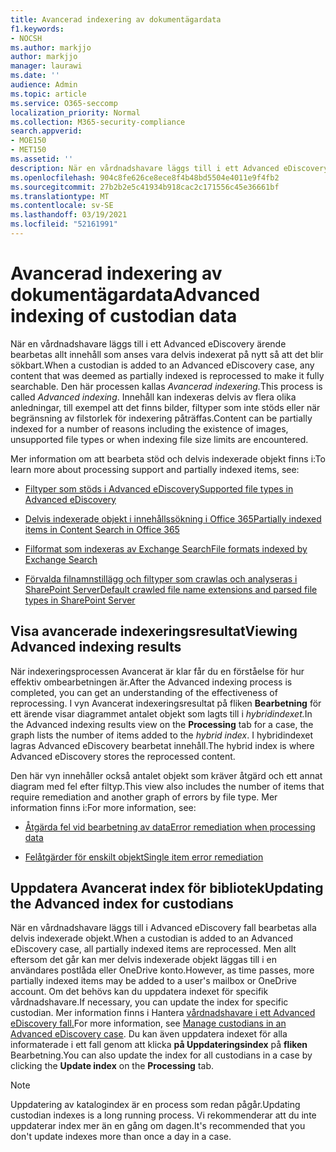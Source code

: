 ```yaml
---
title: Avancerad indexering av dokumentägardata
f1.keywords:
- NOCSH
ms.author: markjjo
author: markjjo
manager: laurawi
ms.date: ''
audience: Admin
ms.topic: article
ms.service: O365-seccomp
localization_priority: Normal
ms.collection: M365-security-compliance
search.appverid:
- MOE150
- MET150
ms.assetid: ''
description: När en vårdnadshavare läggs till i ett Advanced eDiscovery ärende bearbetas allt innehåll som anses vara delvis indexerat på nytt så att det blir sökbart.
ms.openlocfilehash: 904c8fe626ce8ece8f4b48bd5504e4011e9f4fb2
ms.sourcegitcommit: 27b2b2e5c41934b918cac2c171556c45e36661bf
ms.translationtype: MT
ms.contentlocale: sv-SE
ms.lasthandoff: 03/19/2021
ms.locfileid: "52161991"
---
```

# <a name="advanced-indexing-of-custodian-data"></a><span data-ttu-id="fd3e4-103">Avancerad indexering av dokumentägardata</span><span class="sxs-lookup"><span data-stu-id="fd3e4-103">Advanced indexing of custodian data</span></span>

<span data-ttu-id="fd3e4-104">När en vårdnadshavare läggs till i ett Advanced eDiscovery ärende bearbetas allt innehåll som anses vara delvis indexerat på nytt så att det blir sökbart.</span><span class="sxs-lookup"><span data-stu-id="fd3e4-104">When a custodian is added to an Advanced eDiscovery case, any content that was deemed as partially indexed is reprocessed to make it fully searchable.</span></span>  <span data-ttu-id="fd3e4-105">Den här processen kallas *Avancerad indexering.*</span><span class="sxs-lookup"><span data-stu-id="fd3e4-105">This process is called *Advanced indexing*.</span></span> <span data-ttu-id="fd3e4-106">Innehåll kan indexeras delvis av flera olika anledningar, till exempel att det finns bilder, filtyper som inte stöds eller när begränsning av filstorlek för indexering påträffas.</span><span class="sxs-lookup"><span data-stu-id="fd3e4-106">Content can be partially indexed for a number of reasons including the existence of images, unsupported file types or when indexing file size limits are encountered.</span></span>

<span data-ttu-id="fd3e4-107">Mer information om att bearbeta stöd och delvis indexerade objekt finns i:</span><span class="sxs-lookup"><span data-stu-id="fd3e4-107">To learn more about processing support and partially indexed items, see:</span></span>

- [<span data-ttu-id="fd3e4-108">Filtyper som stöds i Advanced eDiscovery</span><span class="sxs-lookup"><span data-stu-id="fd3e4-108">Supported file types in Advanced eDiscovery</span></span>](supported-filetypes-ediscovery20.md)

- [<span data-ttu-id="fd3e4-109">Delvis indexerade objekt i innehållssökning i Office 365</span><span class="sxs-lookup"><span data-stu-id="fd3e4-109">Partially indexed items in Content Search in Office 365</span></span>](partially-indexed-items-in-content-search.md)

- [<span data-ttu-id="fd3e4-110">Filformat som indexeras av Exchange Search</span><span class="sxs-lookup"><span data-stu-id="fd3e4-110">File formats indexed by Exchange Search</span></span>](/exchange/file-formats-indexed-by-exchange-search-exchange-2013-help)

- [<span data-ttu-id="fd3e4-111">Förvalda filnamnstillägg och filtyper som crawlas och analyseras i SharePoint Server</span><span class="sxs-lookup"><span data-stu-id="fd3e4-111">Default crawled file name extensions and parsed file types in SharePoint Server</span></span>](/SharePoint/technical-reference/default-crawled-file-name-extensions-and-parsed-file-types)

## <a name="viewing-advanced-indexing-results"></a><span data-ttu-id="fd3e4-112">Visa avancerade indexeringsresultat</span><span class="sxs-lookup"><span data-stu-id="fd3e4-112">Viewing Advanced indexing results</span></span>

<span data-ttu-id="fd3e4-113">När indexeringsprocessen Avancerat är klar får du en förståelse för hur effektiv ombearbetningen är.</span><span class="sxs-lookup"><span data-stu-id="fd3e4-113">After the Advanced indexing process is completed, you can get an understanding of the effectiveness of reprocessing.</span></span>  <span data-ttu-id="fd3e4-114">I vyn Avancerat indexeringsresultat på fliken **Bearbetning** för ett ärende visar diagrammet antalet objekt som lagts till i *hybridindexet.*</span><span class="sxs-lookup"><span data-stu-id="fd3e4-114">In the Advanced indexing results view on the **Processing** tab for a case, the graph lists the number of items added to the *hybrid index*.</span></span>  <span data-ttu-id="fd3e4-115">I hybridindexet lagras Advanced eDiscovery bearbetat innehåll.</span><span class="sxs-lookup"><span data-stu-id="fd3e4-115">The hybrid index is where Advanced eDiscovery stores the reprocessed content.</span></span>

<span data-ttu-id="fd3e4-116">Den här vyn innehåller också antalet objekt som kräver åtgärd och ett annat diagram med fel efter filtyp.</span><span class="sxs-lookup"><span data-stu-id="fd3e4-116">This view  also includes the number of items that require remediation and another graph of errors by file type.</span></span> <span data-ttu-id="fd3e4-117">Mer information finns i:</span><span class="sxs-lookup"><span data-stu-id="fd3e4-117">For more information, see:</span></span>

- [<span data-ttu-id="fd3e4-118">Åtgärda fel vid bearbetning av data</span><span class="sxs-lookup"><span data-stu-id="fd3e4-118">Error remediation when processing data</span></span>](error-remediation-when-processing-data-in-advanced-ediscovery.md)

- [<span data-ttu-id="fd3e4-119">Felåtgärder för enskilt objekt</span><span class="sxs-lookup"><span data-stu-id="fd3e4-119">Single item error remediation</span></span>](single-item-error-remediation.md)

## <a name="updating-the-advanced-index-for-custodians"></a><span data-ttu-id="fd3e4-120">Uppdatera Avancerat index för bibliotek</span><span class="sxs-lookup"><span data-stu-id="fd3e4-120">Updating the Advanced index for custodians</span></span>

<span data-ttu-id="fd3e4-121">När en vårdnadshavare läggs till i Advanced eDiscovery fall bearbetas alla delvis indexerade objekt.</span><span class="sxs-lookup"><span data-stu-id="fd3e4-121">When a custodian is added to an Advanced eDiscovery case, all partially indexed items are reprocessed.</span></span> <span data-ttu-id="fd3e4-122">Men allt eftersom det går kan mer delvis indexerade objekt läggas till i en användares postlåda eller OneDrive konto.</span><span class="sxs-lookup"><span data-stu-id="fd3e4-122">However, as time passes, more partially indexed items may be added to a user's mailbox or OneDrive account.</span></span>  <span data-ttu-id="fd3e4-123">Om det behövs kan du uppdatera indexet för specifik vårdnadshavare.</span><span class="sxs-lookup"><span data-stu-id="fd3e4-123">If necessary, you can update the index for specific custodian.</span></span> <span data-ttu-id="fd3e4-124">Mer information finns i Hantera [vårdnadshavare i ett Advanced eDiscovery fall.](manage-new-custodians.md#re-index-custodian-data)</span><span class="sxs-lookup"><span data-stu-id="fd3e4-124">For more information, see [Manage custodians in an Advanced eDiscovery case](manage-new-custodians.md#re-index-custodian-data).</span></span> <span data-ttu-id="fd3e4-125">Du kan även uppdatera indexet för alla informaterade i ett fall genom att klicka **på Uppdateringsindex** på **fliken** Bearbetning.</span><span class="sxs-lookup"><span data-stu-id="fd3e4-125">You can also update the index for all custodians in a case by clicking the **Update index** on the **Processing** tab.</span></span>

> [!NOTE]
> <span data-ttu-id="fd3e4-126">Uppdatering av katalogindex är en process som redan pågår.</span><span class="sxs-lookup"><span data-stu-id="fd3e4-126">Updating custodian indexes is a long running process.</span></span> <span data-ttu-id="fd3e4-127">Vi rekommenderar att du inte uppdaterar index mer än en gång om dagen.</span><span class="sxs-lookup"><span data-stu-id="fd3e4-127">It's recommended that you don't update indexes more than once a day in a case.</span></span>